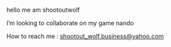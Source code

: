 hello me am shootoutwolf


  I’m looking to collaborate on my game nando
  
  How to reach me : shootout_wolf.business@yahoo.com

